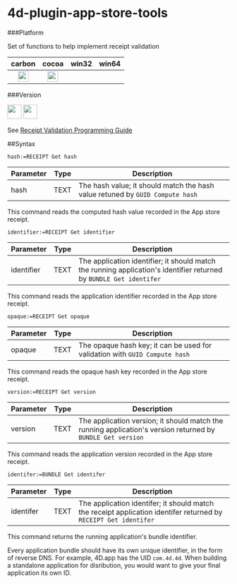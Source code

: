 # 4d-plugin-app-store-tools

###Platform

Set of functions to help implement receipt validation

| carbon | cocoa | win32 | win64 |
|:------:|:-----:|:---------:|:---------:|
|<img src="https://cloud.githubusercontent.com/assets/1725068/22371562/1b091f0a-e4db-11e6-8458-8653954a7cce.png" width="24" height="24" />|<img src="https://cloud.githubusercontent.com/assets/1725068/22371562/1b091f0a-e4db-11e6-8458-8653954a7cce.png" width="24" height="24" />|||

###Version

<img src="https://cloud.githubusercontent.com/assets/1725068/22371270/93e3661c-e4d9-11e6-9021-4a9754c70630.png" width="32" height="32" /> <img src="https://cloud.githubusercontent.com/assets/1725068/18940648/2192ddba-8645-11e6-864d-6d5692d55717.png" width="32" height="32" />

See [Receipt Validation Programming Guide](https://developer.apple.com/library/content/releasenotes/General/ValidateAppStoreReceipt/Introduction.html)

##Syntax

```
hash:=RECEIPT Get hash
```

Parameter|Type|Description
------------|------|----
hash|TEXT|The hash value; it should match the hash value retuned by ``GUID Compute hash``

This command reads the computed hash value recorded in the App store receipt.

```
identifier:=RECEIPT Get identifier
```

Parameter|Type|Description
------------|------|----
identifier |TEXT|The application identifier; it should match the running application's identifier returned by ``BUNDLE Get identifer``

This command reads the application identifier recorded in the App store receipt.

```
opaque:=RECEIPT Get opaque
```

Parameter|Type|Description
------------|------|----
opaque |TEXT|The opaque hash key; it can be used for validation with ``GUID Compute hash``

This command reads the opaque hash key recorded in the App store receipt.

```
version:=RECEIPT Get version
```

Parameter|Type|Description
------------|------|----
version  |TEXT|The application version; it should match the running application's version returned by ``BUNDLE Get version``

This command reads the application version recorded in the App store receipt.

```
identifer:=BUNDLE Get identifer
```

Parameter|Type|Description
------------|------|----
identifer   |TEXT|The application identifer; it should match the receipt application identifer returned by ``RECEIPT Get identifer``

This command returns the running application's bundle identifier.

Every application bundle should have its own unique identifier, in the form of reverse DNS. For example, 4D.app has the UID ``com.4d.4d``. When building a standalone application for disribution, you would want to give your final application its own ID.

